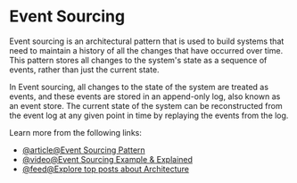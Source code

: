 # Event Sourcing

Event sourcing is an architectural pattern that is used to build systems that need to maintain a history of all the changes that have occurred over time. This pattern stores all changes to the system's state as a sequence of events, rather than just the current state.

In Event sourcing, all changes to the state of the system are treated as events, and these events are stored in an append-only log, also known as an event store. The current state of the system can be reconstructed from the event log at any given point in time by replaying the events from the log.

Learn more from the following links:

- [@article@Event Sourcing Pattern](https://learn.microsoft.com/en-us/azure/architecture/patterns/event-sourcing)
- [@video@Event Sourcing Example & Explained](https://www.youtube.com/watch?v=AUj4M-st3ic&list=PLThyvG1mlMzkRKJnhzvxtSAbY8oxENLUQ&ab_channel=CodeOpinion)
- [@feed@Explore top posts about Architecture](https://app.daily.dev/tags/architecture?ref=roadmapsh)
